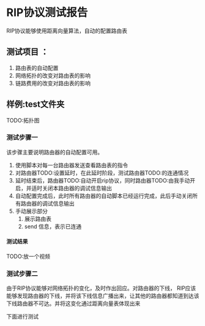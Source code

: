# RIP协议测试报告

RIP协议能够使用距离向量算法，自动的配置路由表

## 测试项目 ：

1. 路由表的自动配置
1. 网络拓扑的改变对路由表的影响
1. 链路费用的改变对路由表的影响


## 样例:test文件夹

TODO:拓扑图

### 测试步骤一

该步骤主要说明路由器的自动配置可用。

1. 使用脚本对每一台路由器发送查看路由表的指令
1. 对路由器TODO:设置延时，在此延时阶段，测试路由器TODO:的连通情况
1. 延时结束后，路由器TODO:自动开启rip协议，同时路由器TODO:由我手动开启，并适时关闭本路由器的调试信息输出
1. 自动配置完成后，此时所有路由器的自动脚本已经运行完成，此后手动关闭所有路由器的调试信息输出
1. 手动展示部分
    1. 展示路由表
    1. send 信息，表示已连通

#### 测试结果

TODO:放一个视频

### 测试步骤二

由于RIP协议能够对网络拓扑的变化，及时作出回应。对路由器的下线， RIP应该能够发现路由器的下线，并将该下线信息广播出来，让其他的路由器都知道到达该下线路由器不可达。并将这变化通过距离向量表体现出来

下面进行测试

<!-- 
### 测试步骤三

即使拓扑结构不变，链路费用的大小对路由表同样会有影响，原本在最短路中经过的链路如果费用突然变得特别大，应该需要将这个信息反映到本机的距离向量表中，并将这个信息广播到其他路由器，让其他路由器的距离向量表根据这个RIP更新报文进行适应和修改，并更新最短路径。
 -->





